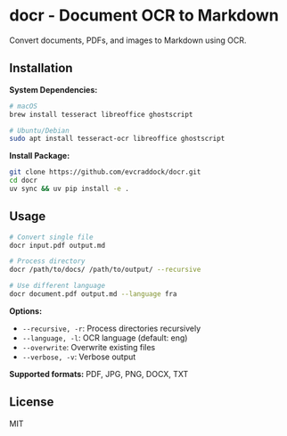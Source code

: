 # docr - Document OCR to Markdown

Convert documents, PDFs, and images to Markdown using OCR.

## Installation

**System Dependencies:**
```bash
# macOS
brew install tesseract libreoffice ghostscript

# Ubuntu/Debian
sudo apt install tesseract-ocr libreoffice ghostscript
```

**Install Package:**
```bash
git clone https://github.com/evcraddock/docr.git
cd docr
uv sync && uv pip install -e .
```

## Usage

```bash
# Convert single file
docr input.pdf output.md

# Process directory
docr /path/to/docs/ /path/to/output/ --recursive

# Use different language
docr document.pdf output.md --language fra
```

**Options:**
- `--recursive, -r`: Process directories recursively
- `--language, -l`: OCR language (default: eng)
- `--overwrite`: Overwrite existing files
- `--verbose, -v`: Verbose output

**Supported formats:** PDF, JPG, PNG, DOCX, TXT

## License

MIT